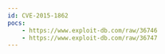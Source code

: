 ```yaml
---
id: CVE-2015-1862
pocs:
    - https://www.exploit-db.com/raw/36746
    - https://www.exploit-db.com/raw/36747
---
```

